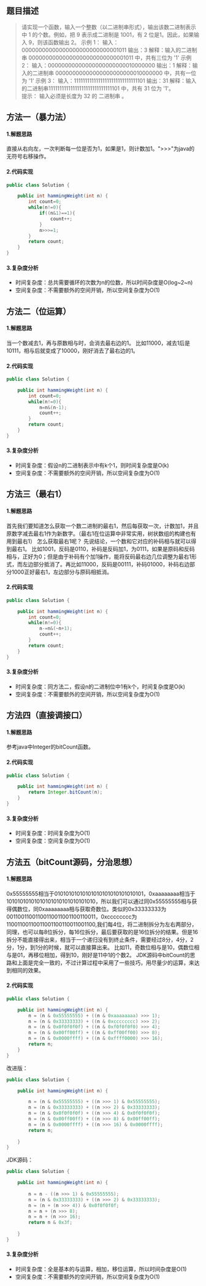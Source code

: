 ## 题目描述
> 请实现一个函数，输入一个整数（以二进制串形式），输出该数二进制表示中 1 的个数。例如，把 9 表示成二进制是 1001，有 2 位是1。因此，如果输入 9，则该函数输出 2。
> 示例 1：
> 输入：00000000000000000000000000001011 
> 输出：3 
> 解释：输入的二进制串 00000000000000000000000000001011 中，共有三位为 '1'
> 示例 2：
> 输入：00000000000000000000000010000000 
> 输出：1 
> 解释：输入的二进制串 00000000000000000000000010000000 中，共有一位为 '1'
> 示例 3：
> 输入：11111111111111111111111111111101 
> 输出：31 
> 解释：输入的二进制串11111111111111111111111111111101 中，共有 31 位为 '1'。  
> 提示：
> 输入必须是长度为 32 的 二进制串 。


## 方法一（暴力法）
#### 1.解题思路
直接从右向左，一次判断每一位是否为1，如果是1，则计数加1。">>>"为java的无符号右移操作。
#### 2.代码实现

```java
public class Solution {

    public int hammingWeight(int n) {
        int count=0;
        while(n!=0){
            if((n&1)==1){
                count++;
            }
            n>>>=1;
        }
        return count;
    }
}
```
#### 3.复杂度分析

 - 时间复杂度：总共需要循环的次数为n的位数，所以时间杂度是O(log~2~n)
 - 空间复杂度：不需要额外的空间开销，所以空间复杂度为O(1)

## 方法二（位运算）
#### 1.解题思路
当一个数减去1，再与原数相与时，会消去最右边的1。
比如11000，减去1后是10111，相与后就变成了10000，刚好消去了最右边的1。
#### 2.代码实现

```java
public class Solution {

    public int hammingWeight(int n) {
        int count=0;
        while(n!=0){
            n=n&(n-1);
            count++;
        }
        return count;
    }
}
```
#### 3.复杂度分析

 - 时间复杂度：假设n的二进制表示中有k个1，则时间复杂度是O(k)
 - 空间复杂度：不需要额外的空间开销，所以空间复杂度为O(1)

## 方法三（最右1）
#### 1.解题思路
首先我们要知道怎么获取一个数二进制的最右1，然后每获取一次，计数加1，并且原数字减去最右1作为新数字。（最右1在位运算中非常实用，树状数组的构建也有用到最右1）
怎么获取最右1呢？
先说结论，一个数和它对应的补码相与就可以得到最右1。
比如1001，反码是0110，补码是反码加1，为0111，如果是原码和反码相与，正好为0；但是由于补码有个加1操作，能将反码最右边几位调整为最右1形式，而左边部分抵消了。再比如11000，反码是00111，补码01000，补码右边部分1000正好最右1，左边部分与原码相抵消。
#### 2.代码实现

```java
public class Solution {

    public int hammingWeight(int n) {
        int count=0;
        while(n!=0){
            n-=n&(~n+1);
            count++;
        }
        return count;
    }
}
```
#### 3.复杂度分析

 - 时间复杂度：同方法二，假设n的二进制位中1有k个，时间复杂度是O(k)
 - 空间复杂度：不需要额外的空间开销，所以空间复杂度为O(1)

## 方法四（直接调接口）
#### 1.解题思路
参考java中Integer的bitCount函数。
#### 2.代码实现

```java
public class Solution {

    public int hammingWeight(int n) {
        return Integer.bitCount(n);
    }
}
```
#### 3.复杂度分析

 - 时间复杂度：时间复杂度为O(1)
 - 空间复杂度：空间复杂度为O(1)

## 方法五（bitCount源码，分治思想）
#### 1.解题思路
0x55555555相当于01010101010101010101010101010101，0xaaaaaaaa相当于10101010101010101010101010101010，所以我们可以通过同0x55555555相与获得偶数位，同0xaaaaaaaa相与获取奇数位。类似的0x33333333为00110011001100110011001100110011，0xcccccccc为11001100110011001100110011001100,我们每4位，将二进制拆分为左右两部分，同理，也可以每8位拆分，每16位拆分，最后要获取的是16位拆分的结果。但是16拆分不能直接得出来，相当于一个递归没有到终止条件，需要经过8分，4分，2分，1分，到1分的时候，就可以直接算出来。
比如11，奇数位相与是10，偶数位相与是01，再移位相加，得到10，刚好是11中1的个数2。
JDK源码中bitCount的思路和上面是完全一致的，不过计算过程中采用了一些技巧，用尽量少的运算，来达到相同的效果。
#### 2.代码实现

```java
public class Solution {

    public int hammingWeight(int n) {    
        n = (n & 0x55555555) + ((n & 0xaaaaaaaa) >>> 1);
        n = (n & 0x33333333) + ((n & 0xcccccccc) >>> 2);
        n = (n & 0x0f0f0f0f) + ((n & 0xf0f0f0f0) >>> 4);
        n = (n & 0x00ff00ff) + ((n & 0xff00ff00) >>> 8);
        n = (n & 0x0000ffff) + ((n & 0xffff0000) >>> 16);
        return n;
    }
}
```
改进版：

```java
public class Solution {

    public int hammingWeight(int n) {

        n = (n & 0x55555555) + ((n >>> 1) & 0x55555555);
        n = (n & 0x33333333) + ((n >>> 2) & 0x33333333);
        n = (n & 0x0f0f0f0f) + ((n >>> 4) & 0x0f0f0f0f);
        n = (n & 0x00ff00ff) + ((n >>> 8) & 0x00ff00ff);
        n = (n & 0x0000ffff) + ((n >>> 16) & 0x0000ffff);
        return n;
    
    }
}
```
JDK源码：

```java
public class Solution {

    public int hammingWeight(int n) {
        
        n = n - ((n >>> 1) & 0x55555555);
        n = (n & 0x33333333) + ((n >>> 2) & 0x33333333);
        n = (n + (n >>> 4)) & 0x0f0f0f0f;
        n = n + (n >>> 8);
        n = n + (n >>> 16);
        return n & 0x3f;
    
    }
}
```

#### 3.复杂度分析

 - 时间复杂度：全是基本的与运算，相加，移位运算，所以时间杂度是O(1)
 - 空间复杂度：不需要额外的空间开销，所以空间复杂度为O(1)
